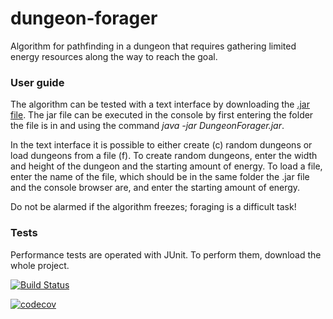 # dungeon-forager
Algorithm for pathfinding in a dungeon that requires gathering limited energy resources along the way to reach the goal.

### User guide

The algorithm can be tested with a text interface by downloading the [.jar file](DungeonForager.jar). The jar file can be executed in the console by first entering the folder the file is in and using the command *java -jar DungeonForager.jar*.

In the text interface it is possible to either create (c) random dungeons or load dungeons from a file (f). To create random dungeons, enter the width and height of the dungeon and the starting amount of energy. To load a file, enter the name of the file, which should be in the same folder the .jar file and the console browser are, and enter the starting amount of energy.

Do not be alarmed if the algorithm freezes; foraging is a difficult task!

### Tests

Performance tests are operated with JUnit. To perform them, download the whole project.


[![Build Status](https://travis-ci.org/Namirual/dungeon-forager.svg?branch=master)](https://travis-ci.org/Namirual/dungeon-forager)

[![codecov](https://codecov.io/gh/Namirual/dungeon-forager/branch/master/graph/badge.svg)](https://codecov.io/gh/Namirual/dungeon-forager)

